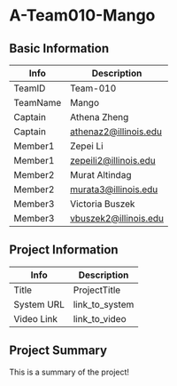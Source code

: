 # A-Team010-Mango

## Basic Information

|   Info      |        Description     |
| ----------- | ---------------------- |
| TeamID      |        Team-010        |
| TeamName    |         Mango          |
| Captain     |       Athena Zheng     |
| Captain     |  athenaz2@illinois.edu |
| Member1     |        Zepei Li        |
| Member1     |  zepeili2@illinois.edu |
| Member2     |     Murat Altindag     |
| Member2     |  murata3@illinois.edu  |
| Member3     |    Victoria Buszek     |
| Member3     |  vbuszek2@illinois.edu |

## Project Information

|   Info      |        Description     |
| ----------- | ---------------------- |
|  Title      |       ProjectTitle     |
| System URL  |      link_to_system    |
| Video Link  |      link_to_video     |

## Project Summary

This is a summary of the project!
